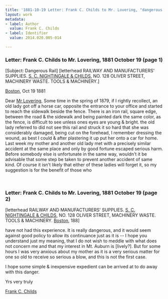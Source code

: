 ```yaml
---
title: '1881-10-19 Letter: Frank C. Childs to Mr. Lovering, "dangerous rail," 2014.020.005-014'
layout: work
metadata:
- label: Author
  value: Frank C. Childs
- label: Identifier
  value: 2014.020.005-014

---
```

<div class="pages">
<div id="page-1484533">
<h3><a name="page-1484533">Letter: Frank C. Childs to Mr. Lovering, 1881 October 19 (page 1)</a></h3>
<div class="page-content">
<p>[Subject: Dangerous Rail]<span class='line-break'> </span>[letterhead RAILWAY AND MANUFACTURERS' SUPPLIES.<span class='line-break'> </span><a href='/pages/subjects/99139' title='S. C. Nightingale &amp; Childs'>S. C. NIGHTINGALE &amp; CHILDS</a>,<span class='line-break'> </span>NO. 128 OLIVER STREET,<span class='line-break'> </span>MACHINERY WASTE. TOOLS &amp; MACHINERY.]</p>
<p><a href='/pages/subjects/52559' title='Boston, MA'>Boston</a>, <date when='1881-10-19'>Oct 19 1881</date></p>
<p>Dear <a href='/pages/subjects/58078' title='Lovering, James W.'>Mr Lovering</a>,<span class='line-break'> </span>Some time in the spring of 1879,<span class='line-break'> </span>if I rightly recollect, an old lady got off a<span class='line-break'> </span>horse car, opposite the entrance to your office and<span class='line-break'> </span>started to reach the sidewalk beside the fence.<span class='line-break'> </span>There is an iron rail, square edge, between the<span class='line-break'> </span>road &amp; the sidewalk and being painted dark<span class='line-break'> </span>the same color, as the fence, is difficult to see unless<span class='line-break'> </span>ones eyes are young &amp; bright. the old lady referred to<span class='line-break'> </span>did not see this rail and struck it so hard that<span class='line-break'> </span>she was considerably damaged, being cut on the forehead,<span class='line-break'> </span>I remember dressing the wound, as best I could &amp;<span class='line-break'> </span>after plastering it up put her onto a car for home.<span class='line-break'> </span>Last week my mother and another old lady met with<span class='line-break'> </span>a precisely similar accident at the same place<span class='line-break'> </span>and only by good fortune escaped serious harm.<span class='line-break'> </span>Before somebody else is unfortunate in the same way,<span class='line-break'> </span>wouldn't it be advisable that some step be taken<span class='line-break'> </span>to prevent another accident of same kind. Of course<span class='line-break'> </span>it isn't likely that either of these ladies will forget it,<span class='line-break'> </span>so my suggestion is for the benefit of those who</p>
</div>
</div>
<br />
<div id="page-1484534">
<h3><a name="page-1484534">Letter: Frank C. Childs to Mr. Lovering, 1881 October 19 (page 2)</a></h3>
<div class="page-content">
<p>[letterhead RAILWAY AND MANUFACTURERS' SUPPLIES.<span class='line-break'> </span><a href='/pages/subjects/99139' title='S. C. Nightingale &amp; Childs'>S. C. NIGHTINGALE &amp; CHILDS</a>,<span class='line-break'> </span>NO. 128 OLIVER STREET,<span class='line-break'> </span>MACHINERY WASTE. TOOLS &amp; MACHINERY.<span class='line-break'> </span><a href='/pages/subjects/52559' title='Boston, MA'>Boston</a>, 188]</p>
<p>have not had this experience. It is really dangerous,<span class='line-break'> </span>and it would seem against good policy to allow<span class='line-break'> </span>its continuance just as it is -- I hope you understand<span class='line-break'> </span>just my meaning, that I do not wish to meddle with<span class='line-break'> </span>what does not concern me and that my interest in<span class='line-break'> </span>Mt. Auburn is [lively?]. But for some hours I was very<span class='line-break'> </span>anxious about my mother as it is a very serious<span class='line-break'> </span>matter for one so old to receive so serious a blow,<span class='line-break'> </span>and this is not the first case.</p>
<p>I hope some simple &amp; inexpensive expedient<span class='line-break'> </span>can be arrived at to do away with this danger.</p>
<p>Yrs very truly</p>
<p><a href='/pages/subjects/99140' title='Childs, Frank C.'>Frank C. Childs</a></p>
</div>
</div>
<br />
</div>
